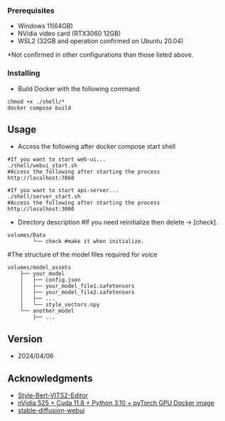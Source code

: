 ### Prerequisites

* Windows 11(64GB)
* NVidia video card (RTX3060 12GB)
* WSL2 (32GB and operation confirmed on Ubuntu 20.04)

*Not confirmed in other configurations than those listed above.

### Installing

* Build Docker with the following command
```
chmod +x ./shell/*
docker compose build
```

## Usage

* Access the following after docker compose start shell
```
#If you want to start web-ui...
./shell/webui_start.sh
#Access the following after starting the process
http://localhost:7860

#If you want to start api-server...
./shell/server_start.sh
#Access the following after starting the process
http://localhost:3000
```

* Directory description
#If you need reinitialize then delete → [check].
```
volumes/Data
        └── check #make it when initialize.
```
#The structure of the model files required for voice 
```
volumes/model_assets
    ├── your_model
    │   ├── config.json
    │   ├── your_model_file1.safetensors
    │   ├── your_model_file2.safetensors
    │   ├── ...
    │   └── style_vectors.npy
    └── another_model
        ├── ...
```

## Version

* 2024/04/06

## Acknowledgments

* [Style-Bert-VITS2-Editor](https://github.com/litagin02/Style-Bert-VITS2-Editor)
* [nVidia 525 + Cuda 11.8 + Python 3.10 + pyTorch GPU Docker image](https://dev.to/ordigital/nvidia-525-cuda-118-python-310-pytorch-gpu-docker-image-1l4a)
* [stable-diffusion-webui](https://github.com/AUTOMATIC1111/stable-diffusion-webui) 